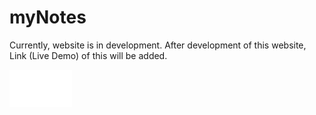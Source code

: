 # myNotes

<p>Currently, website is in development. After development of this website, Link (Live Demo) of this will be added.</p>
<div>
    <img src="inDevelopment.svg" width="100" height="60" alt="InDevelopment">
</div>
